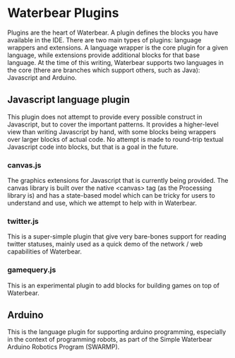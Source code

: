 # Waterbear Plugins

Plugins are the heart of Waterbear. A plugin defines the blocks you have available in the IDE. There are two main types of plugins: language wrappers and extensions. A language wrapper is the core plugin for a given language, while extensions provide additional blocks for that base language. At the time of this writing, Waterbear supports two languages in the core (there are branches which support others, such as Java): Javascript and Arduino.

## Javascript language plugin

This plugin does not attempt to provide every possible construct in Javascript, but to cover the important patterns. It provides a higher-level view than writing Javascript by hand, with some blocks being wrappers over larger blocks of actual code. No attempt is made to round-trip textual Javascript code into blocks, but that is a goal in the future.

### canvas.js

The graphics extensions for Javascript that is currently being provided. The canvas library is built over the native &lt;canvas&gt; tag (as the Processing library is) and has a state-based model which can be tricky for users to understand and use, which we attempt to help with in Waterbear.

### twitter.js

This is a super-simple plugin that give very bare-bones support for reading twitter statuses, mainly used as a quick demo of the network / web capabilities of Waterbear.

### gamequery.js

This is an experimental plugin to add blocks for building games on top of Waterbear.

## Arduino

This is the language plugin for supporting arduino programming, especially in the context of programming robots, as part of the Simple Waterbear Arduino Robotics Program (SWARMP).
